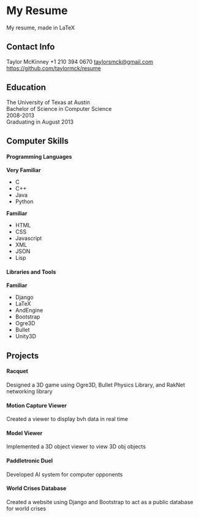 My Resume
=========
My resume, made in LaTeX

Contact Info
------------
Taylor McKinney
+1 210 394 0670
taylorsmck@gmail.com
https://github.com/taylormck/resume

Education
---------
The University of Texas at Austin  
Bachelor of Science in Computer Science  
2008-2013  
Graduating in August 2013  

Computer Skills
---------------
#### Programming Languages
**Very Familiar**
- C
- C++
- Java
- Python

**Familiar**
- HTML
- CSS
- Javascript
- XML
- JSON
- Lisp

#### Libraries and Tools
**Familiar**
- Django
- LaTeX
- AndEngine
- Bootstrap
- Ogre3D
- Bullet
- Unity3D

Projects
--------
#### Racquet
Designed a 3D game using Ogre3D, Bullet Physics Library, and RakNet networking library

#### Motion Capture Viewer
Created a viewer to display bvh data in real time

#### Model Viewer
Implemented a 3D object viewer to view 3D obj objects

#### Paddletronic Duel
Developed AI system for computer opponents

#### World Crises Database
Created a website using Django and Bootstrap to act as a public database for world crises
